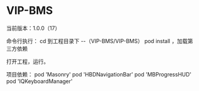 # VIP-BMS

当前版本：1.0.0（17）


命令行执行：
cd 到工程目录下 --（VIP-BMS/VIP-BMS）
pod install ，加载第三方依赖

打开工程，运行。



项目依赖：
pod 'Masonry'
pod 'HBDNavigationBar'
pod 'MBProgressHUD'
pod 'IQKeyboardManager'
